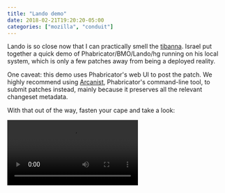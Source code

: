 ```yaml
---
title: "Lando demo"
date: 2018-02-21T19:20:20-05:00
categories: ["mozilla", "conduit"]
---
```

Lando is so close now that I can practically smell the [tibanna][].
Israel put together a quick demo of Phabricator/BMO/Lando/hg running on
his local system, which is only a few patches away from being a
deployed reality.

One caveat: this demo uses Phabricator's web UI to post the patch.  We
highly recommend using [Arcanist][], Phabricator's command-line tool,
to submit patches instead, mainly because it preserves all the
relevant changeset metadata.

With that out of the way, fasten your cape and take a look:

<video src="/videos/phab-lando-transplant-end-to-end.mp4" controls="true">

[tibanna]: https://starwars.wikia.com/wiki/Tibanna
[Arcanist]: https://secure.phabricator.com/book/phabricator/article/arcanist/
